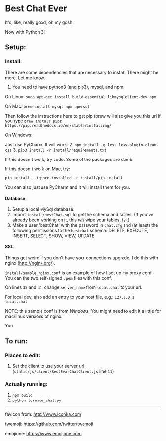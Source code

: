 # Best Chat Ever
It's, like, really good, oh my gosh.

Now with Python 3!

## Setup:
### Install:
There are some dependencies that are necessary to install. There might be more. Let me know.
1. You need to have python3 (and pip3), mysql, and npm.

 On Linux:
 `sudo apt-get install build-essential libmysqlclient-dev npm`
 
 On Mac:
 `brew install mysql npm openssl`
 
  Then follow the instructions here to get pip (brew will also give you this url if you type `brew install pip`):
 `https://pip.readthedocs.io/en/stable/installing/`
 
 On Windows:
 
  Just use PyCharm. It will work. 
2. `npm install -g less less-plugin-clean-css`
3. `pip3 install -r install/requirements.txt`

  If this doesn't work, try sudo. Some of the packages are dumb.
  
  If this doesn't work on Mac, try:
  
  `pip install --ignore-installed -r install/pip-install`
  
  You can also just use PyCharm and it will install them for you.

#### Database:
1. Setup a local MySql database.
2. Import `install/bestChat.sql` to get the schema and tables. (If you've already been working on it, this _will_ wipe your tables, fyi.)
3. Make a user 'bestChat' with the password in `chat.cfg` and (at least) the following
permissions to the `bestchat` schema: DELETE, EXECUTE, INSERT, SELECT, SHOW, VIEW, UPDATE


#### SSL:
Things get weird if you don't have your connections upgrade. I do this with nginx (http://nginx.org/).

`install/sample_nginx.conf` is an example of how I set up my proxy conf. You can the two self-signed `.pem` files with this conf.

On lines `35` and `41`, change `server_name` from `local.chat` to your url.

For local dev, also add an entry to your host file, e.g.:
`127.0.0.1		local.chat`

NOTE: this sample conf is from _Windows_. You might need to edit it a little for mac/linux versions of nginx. 

You

## To run:

### Places to edit:
1. Set the client to use your server url (`static/js/client/BestEvarChatClient.js` line `11`)

### Actually running:

1. `npm build`
3. `python tornado_chat.py`


---


favicon from: http://www.iconka.com


twemoji: https://github.com/twitter/twemoji


emojione: https://www.emojione.com
